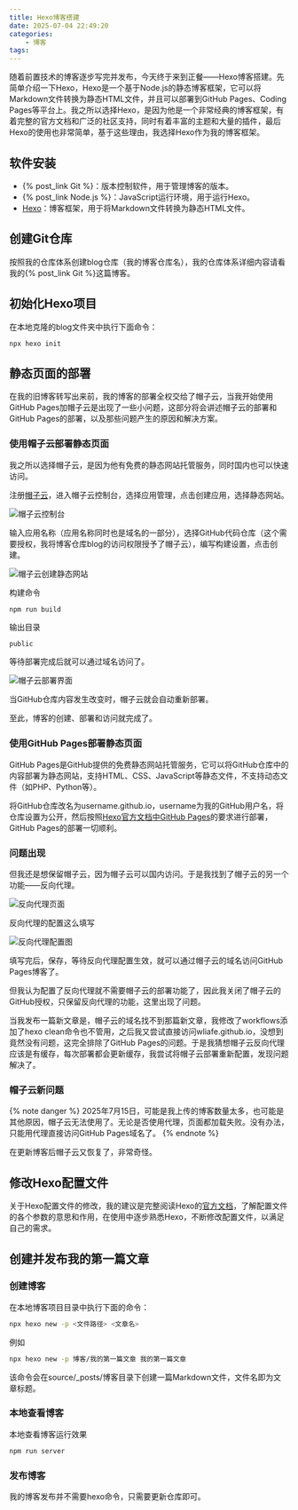 ```yaml
---
title: Hexo博客搭建
date: 2025-07-04 22:49:20
categories:
    - 博客
tags:
---
```


随着前置技术的博客逐步写完并发布，今天终于来到正餐——Hexo博客搭建。先简单介绍一下Hexo，Hexo是一个基于Node.js的静态博客框架，它可以将Markdown文件转换为静态HTML文件，并且可以部署到GitHub Pages、Coding Pages等平台上。我之所以选择Hexo，是因为他是一个非常经典的博客框架，有着完整的官方文档和广泛的社区支持，同时有着丰富的主题和大量的插件，最后Hexo的使用也非常简单，基于这些理由，我选择Hexo作为我的博客框架。

<!-- more -->

## 软件安装

- {% post_link Git %}：版本控制软件，用于管理博客的版本。
- {% post_link Node.js %}：JavaScript运行环境，用于运行Hexo。
- [Hexo](https://hexo.io/zh-cn/)：博客框架，用于将Markdown文件转换为静态HTML文件。

## 创建Git仓库

按照我的仓库体系创建blog仓库（我的博客仓库名），我的仓库体系详细内容请看我的{% post_link Git %}这篇博客。

## 初始化Hexo项目

在本地克隆的blog文件夹中执行下面命令：

```bash
npx hexo init
```

## 静态页面的部署

在我的旧博客转写出来前，我的博客的部署全权交给了帽子云，当我开始使用GitHub Pages加帽子云是出现了一些小问题，这部分将会讲述帽子云的部署和GitHub Pages的部署，以及那些问题产生的原因和解决方案。

### 使用帽子云部署静态页面

我之所以选择帽子云，是因为他有免费的静态网站托管服务，同时国内也可以快速访问。

注册[帽子云](https://maoziyun.com/)，进入帽子云控制台，选择应用管理，点击创建应用，选择静态网站。

![帽子云控制台](1.png)

输入应用名称（应用名称同时也是域名的一部分），选择GitHub代码仓库（这个需要授权，我将博客仓库blog的访问权限授予了帽子云），编写构建设置，点击创建。

![帽子云创建静态网站](2.png)

构建命令

```bash
npm run build
```

输出目录

```text
public
```

等待部署完成后就可以通过域名访问了。

![帽子云部署界面](3.png)

当GitHub仓库内容发生改变时，帽子云就会自动重新部署。

至此，博客的创建、部署和访问就完成了。

### 使用GitHub Pages部署静态页面

GitHub Pages是GitHub提供的免费静态网站托管服务，它可以将GitHub仓库中的内容部署为静态网站，支持HTML、CSS、JavaScript等静态文件，不支持动态文件（如PHP、Python等）。

将GitHub仓库改名为username.github.io，username为我的GitHub用户名，将仓库设置为公开，然后按照[Hexo官方文档中GitHub Pages](https://hexo.io/zh-cn/docs/github-pages)的要求进行部署，GitHub Pages的部署一切顺利。

### 问题出现

但我还是想保留帽子云，因为帽子云可以国内访问。于是我找到了帽子云的另一个功能——反向代理。

![反向代理页面](4.png)

反向代理的配置这么填写

![反向代理配置图](5.png)

填写完后，保存，等待反向代理配置生效，就可以通过帽子云的域名访问GitHub Pages博客了。

但我认为配置了反向代理就不需要帽子云的部署功能了，因此我关闭了帽子云的GitHub授权，只保留反向代理的功能，这里出现了问题。

当我发布一篇新文章是，帽子云的域名找不到那篇新文章，我修改了workflows添加了hexo clean命令也不管用，之后我又尝试直接访问wliafe.github.io，没想到竟然没有问题，这完全排除了GitHub Pages的问题。于是我猜想帽子云反向代理应该是有缓存，每次部署都会更新缓存，我尝试将帽子云部署重新配置，发现问题解决了。

### 帽子云新问题

{% note danger %}
2025年7月15日，可能是我上传的博客数量太多，也可能是其他原因，帽子云无法使用了。无论是否使用代理，页面都加载失败。没有办法，只能用代理直接访问GitHub Pages域名了。
{% endnote %}

在更新博客后帽子云又恢复了，非常奇怪。

## 修改Hexo配置文件

关于Hexo配置文件的修改，我的建议是完整阅读Hexo的[官方文档](https://hexo.io/zh-cn/docs/configuration)，了解配置文件的各个参数的意思和作用，在使用中逐步熟悉Hexo，不断修改配置文件，以满足自己的需求。

## 创建并发布我的第一篇文章

### 创建博客

在本地博客项目目录中执行下面的命令：

```bash
npx hexo new -p <文件路径> <文章名>
```

例如

```bash
npx hexo new -p 博客/我的第一篇文章 我的第一篇文章
```

该命令会在source/_posts/博客目录下创建一篇Markdown文件，文件名即为文章标题。

### 本地查看博客

本地查看博客运行效果

```bash
npm run server
```

### 发布博客

我的博客发布并不需要hexo命令，只需要更新仓库即可。

